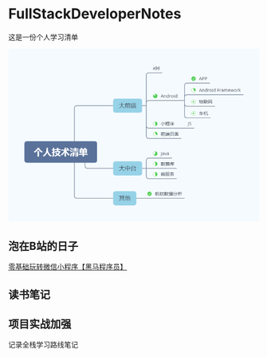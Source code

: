 # FullStackDeveloperNotes

这是一份个人学习清单

![个人技术清单.png](https://github.com/JinBoy23520/FullStackDeveloperNotes/blob/master/Android/%E4%B8%AA%E4%BA%BA%E6%8A%80%E6%9C%AF%E6%B8%85%E5%8D%95.png)

## 泡在B站的日子

[零基础玩转微信小程序【黑马程序员】](https://www.bilibili.com/video/BV1nE41117BQ "鼠标悬停显示")
## 读书笔记

## 项目实战加强
记录全栈学习路线笔记

